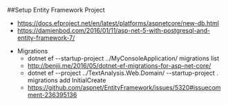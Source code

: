 ##Setup Entity Framework Project
* https://docs.efproject.net/en/latest/platforms/aspnetcore/new-db.html
* https://damienbod.com/2016/01/11/asp-net-5-with-postgresql-and-entity-framework-7/
- Migrations
    * dotnet ef --startup-project ../MyConsoleApplication/ migrations list
    * http://benjii.me/2016/05/dotnet-ef-migrations-for-asp-net-core/
    * dotnet ef --project ../TextAnalysis.Web.Domain/ --startup-project . migrations add InitialCreate
    * https://github.com/aspnet/EntityFramework/issues/5320#issuecomment-236395136